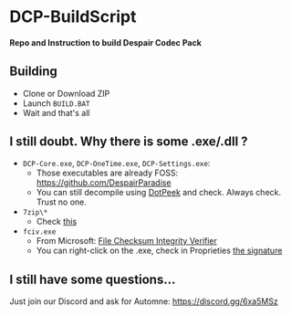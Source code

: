 # DCP-BuildScript
#### Repo and Instruction to build Despair Codec Pack


## Building

* Clone or Download ZIP
* Launch `BUILD.BAT`
* Wait and that's all


## I still doubt. Why there is some .exe/.dll ?

* `DCP-Core.exe`, `DCP-OneTime.exe`, `DCP-Settings.exe`:
  * Those executables are already FOSS: https://github.com/DespairParadise
  * You can still decompile using [DotPeek](https://www.jetbrains.com/decompiler) and check. Always check. Trust no one.
* `7zip\*`
  * Check [this](7zip/readme.md)
* `fciv.exe`
  * From Microsoft: [File Checksum Integrity Verifier](https://www.microsoft.com/en-us/download/details.aspx?id=11533)
  * You can right-click on the .exe, check in Proprieties [the signature](https://i.imgur.com/W7EUNuB.png)
  
## I still have some questions...

Just join our Discord and ask for Automne: https://discord.gg/6xa5MSz
